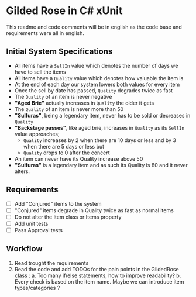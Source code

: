 # Gilded Rose in C# xUnit

This readme and code comments will be in english as the code base and requirements were all in english.

## Initial System Specifications 

- All items have a `SellIn` value which denotes the number of days we have to sell the items
- All items have a `Quality` value which denotes how valuable the item is
- At the end of each day our system lowers both values for every item
- Once the sell by date has passed, `Quality` degrades twice as fast
- The `Quality` of an item is never negative
- **"Aged Brie"** actually increases in `Quality` the older it gets
- The `Quality` of an item is never more than 50
- **"Sulfuras"**, being a legendary item, never has to be sold or decreases in `Quality`
- **"Backstage passes"**, like aged brie, increases in `Quality` as its `SellIn` value approaches;
    - `Quality` increases by 2 when there are 10 days or less and by 3 when there are 5 days or less but
    - `Quality` drops to 0 after the concert
- An item can never have its Quality increase above 50
- **"Sulfuras"** is a legendary item and as such its Quality is 80 and it never alters.


## Requirements
- [ ] Add "Conjured" items to the system
- [ ] "Conjured" items degrade in Quality twice as fast as normal items
- [ ] Do not alter the Item class or Items property
- [ ] Add unit tests
- [ ] Pass Approval tests

## Workflow

1. Read trought the requirements 
2. Read the code and add TODOs for the pain points in the GildedRose class :
    a. Too many if/else statements, how to improve readability?
    b. Every check is based on the item name. Maybe we can introduce item types/categories ?

